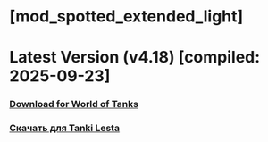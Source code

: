 # [mod_spotted_extended_light]
# Latest Version (v4.18) [compiled: 2025-09-23]
### [**Download for World of Tanks**](https://github.com/spoter/spoter-mods/releases/download/latest/mod_spotted_extended_light.zip)
### [**Скачать для Tanki Lesta**](https://github.com/spoter/spoter-mods/releases/download/latest/mod_spotted_extended_light_RU.zip)
#
